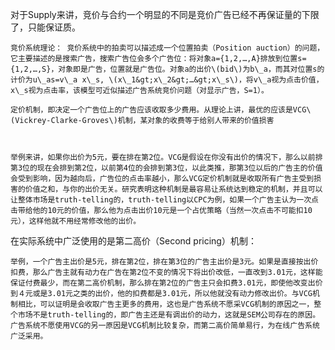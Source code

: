 对于Supply来讲，竞价与合约一个明显的不同是竞价广告已经不再保证量的下限了，只能保证质。

	竞价系统理论： 竞价系统中的拍卖可以描述成一个位置拍卖（Position auction）的问题，它主要描述的是搜索广告，搜索广告位会多个广告位：将对象a={1,2,…,A}排放到位置s={1,2,…,S}，对象即是广告，位置就是广告位。对象a的出价\(bid\)为b\_a，而其对位置s的计价为u\_as=v\_a x\_s, \(x\_1&gt;x\_2&gt;…&gt;x\_s\)，将v\_a视为点击价值，x\_s视为点击率，该模型可近似描述广告系统竞价问题（对显示广告，S=1）。

	定价机制，即决定一个广告位上的广告应该收取多少费用。从理论上讲，最优的应该是VCG\(Vickrey-Clarke-Groves\)机制，某对象的收费等于给别人带来的价值损害

 

	举例来讲，如果你出价为5元，要在排在第2位。VCG是假设在你没有出价的情况下，那么以前排第3位的现在会排到第2位，以前第4位的会排到第3位，以此类推，那第3位以后的广告主的价值会受到影响，因为越向后，广告位的点击率越小，那么VCG定价机制就是收取所有广告主受到损害的价值之和，与你的出价无关。研究表明这种机制是最容易让系统达到稳定的机制，并且可以让整体市场是truth-telling的，truth-telling以CPC为例，如果一个广告主认为一次点击带给他的10元的价值，那么他为点击出价10元是一个占优策略（当然一次点击不可能扣10元），这样他就不用经常修改他的出价。

在实际系统中广泛使用的是第二高价（Second pricing）机制：

 

	举例，一个广告主出价是5元，排在第2位，排在第3位的广告主出价是3元。如果是直接按出价扣费，那么广告主就有动力在广告在第2位不变的情况下将出价改低，一直改到3.01元，这样能保证付费最少，而在第二高价机制，那么排在第2位的广告主只会扣费3.01元，即使他改变出价到４元或是3.01元之类的出价，他的扣费都是3.01元，所以他就没有动力修改出价。与VCG机制相比，可以证明是会收取广告主更多的费用，这也是广告系统不愿采VCG机制的原因之一，整个市场不是truth-telling的，即广告主还是有调出价的动力，这就是SEM公司存在的原因。广告系统不愿使用VCG的另一原因是VCG机制比较复杂，而第二高价简单易行，为在线广告系统广泛采用。




